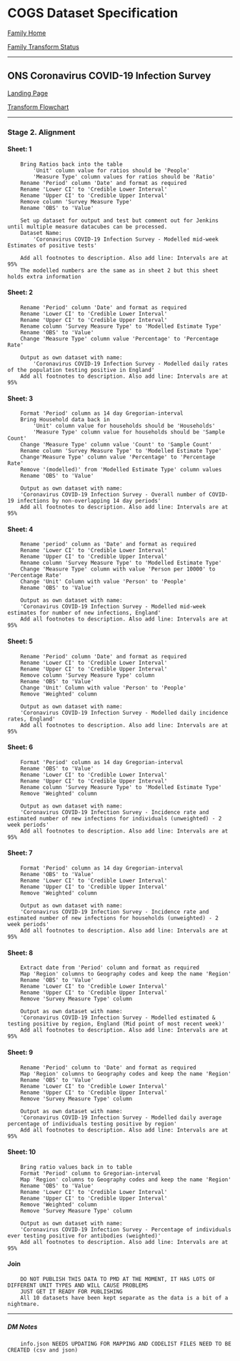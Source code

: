 # COGS Dataset Specification

[Family Home](https://gss-cogs.github.io/family-covid-19/datasets/specmenu.html)

[Family Transform Status](https://gss-cogs.github.io/family-covid-19/datasets/index.html)

----------

## ONS Coronavirus COVID-19 Infection Survey

[Landing Page](https://www.ons.gov.uk/peoplepopulationandcommunity/healthandsocialcare/conditionsanddiseases/datasets/coronaviruscovid19infectionsurveydata)

[Transform Flowchart](https://gss-cogs.github.io/family-covid-19/datasets/specflowcharts.html?ONS-Coronavirus-COVID-19-Infection-Survey/flowchart.ttl)

-------------

### Stage 2. Alignment

#### Sheet: 1

		Bring Ratios back into the table
			'Unit' column value for ratios should be 'People'
			'Measure Type' column values for ratios should be 'Ratio'
		Rename 'Period' column 'Date' and format as required
		Rename 'Lower CI' to 'Credible Lower Interval'
		Rename 'Upper CI' to 'Credible Upper Interval'
		Remove column 'Survey Measure Type'
		Rename 'OBS' to 'Value' 
	   
		Set up dataset for output and test but comment out for Jenkins until multiple measure datacubes can be processed.
		Dataset Name:
			'Coronavirus COVID-19 Infection Survey - Modelled mid-week Estimates of positive tests'

		Add all footnotes to description. Also add line: Intervals are at 95%
		The modelled numbers are the same as in sheet 2 but this sheet holds extra information

#### Sheet: 2

		Rename 'Period' column 'Date' and format as required
		Rename 'Lower CI' to 'Credible Lower Interval'
		Rename 'Upper CI' to 'Credible Upper Interval'
		Rename column 'Survey Measure Type' to 'Modelled Estimate Type'
		Rename 'OBS' to 'Value' 
		Change 'Measure Type' column value 'Percentage' to 'Percentage Rate'
		
		Output as own dataset with name:
			'Coronavirus COVID-19 Infection Survey - Modelled daily rates of the population testing positive in England'
		Add all footnotes to description. Also add line: Intervals are at 95%

#### Sheet: 3

		Format 'Period' column as 14 day Gregorian-interval
		Bring Household data back in
			'Unit' column value for households should be 'Households'
			'Measure Type' column value for households should be 'Sample Count'
		Change 'Measure Type' column value 'Count' to 'Sample Count'
		Rename column 'Survey Measure Type' to 'Modelled Estimate Type'
		Change'Measure Type' column value 'Percentage' to 'Percentage Rate'
		Remove '(modelled)' from 'Modelled Estimate Type' column values
		Rename 'OBS' to 'Value' 
		
		Output as own dataset with name:
		'Coronavirus COVID-19 Infection Survey - Overall number of COVID-19 infections by non-overlapping 14 day periods'
		Add all footnotes to description. Also add line: Intervals are at 95%		

#### Sheet: 4
	
		Rename 'period' column as 'Date' and format as required
		Rename 'Lower CI' to 'Credible Lower Interval'
		Rename 'Upper CI' to 'Credible Upper Interval'
		Rename column 'Survey Measure Type' to 'Modelled Estimate Type'
		Change 'Measure Type' column with value 'Person per 10000' to 'Percentage Rate'
		Change 'Unit' Column with value 'Person' to 'People'
		Rename 'OBS' to 'Value' 
		
		Output as own dataset with name:
		'Coronavirus COVID-19 Infection Survey - Modelled mid-week estimates for number of new infections, England'
		Add all footnotes to description. Also add line: Intervals are at 95%	

#### Sheet: 5

		Rename 'Period' column 'Date' and format as required
		Rename 'Lower CI' to 'Credible Lower Interval'
		Rename 'Upper CI' to 'Credible Upper Interval'
		Remove column 'Survey Measure Type' column
		Rename 'OBS' to 'Value' 
		Change 'Unit' Column with value 'Person' to 'People'
		Remove 'Weighted' column
		
		Output as own dataset with name:
		'Coronavirus COVID-19 Infection Survey - Modelled daily incidence rates, England'
		Add all footnotes to description. Also add line: Intervals are at 95%		

#### Sheet: 6

		Format 'Period' column as 14 day Gregorian-interval
		Rename 'OBS' to 'Value'
		Rename 'Lower CI' to 'Credible Lower Interval'
		Rename 'Upper CI' to 'Credible Upper Interval'
		Rename column 'Survey Measure Type' to 'Modelled Estimate Type'
		Remove 'Weighted' column

		Output as own dataset with name:
		'Coronavirus COVID-19 Infection Survey - Incidence rate and estimated number of new infections for individuals (unweighted) - 2 week periods'
		Add all footnotes to description. Also add line: Intervals are at 95%	

#### Sheet: 7

		Format 'Period' column as 14 day Gregorian-interval
		Rename 'OBS' to 'Value'
		Rename 'Lower CI' to 'Credible Lower Interval'
		Rename 'Upper CI' to 'Credible Upper Interval'
		Remove 'Weighted' column

		Output as own dataset with name:
		'Coronavirus COVID-19 Infection Survey - Incidence rate and estimated number of new infections for households (unweighted) - 2 week periods'
		Add all footnotes to description. Also add line: Intervals are at 95%	

#### Sheet: 8

		Extract date from 'Period' column and format as required
		Map 'Region' columns to Geography codes and keep the name 'Region'
		Rename 'OBS' to 'Value'
		Rename 'Lower CI' to 'Credible Lower Interval'
		Rename 'Upper CI' to 'Credible Upper Interval'
		Remove 'Survey Measure Type' column
		
		Output as own dataset with name:
		'Coronavirus COVID-19 Infection Survey - Modelled estimated & testing positive by region, England (Mid point of most recent week)'
		Add all footnotes to description. Also add line: Intervals are at 95%	

#### Sheet: 9

		Rename 'Period' column to 'Date' and format as required
		Map 'Region' columns to Geography codes and keep the name 'Region'
		Rename 'OBS' to 'Value'
		Rename 'Lower CI' to 'Credible Lower Interval'
		Rename 'Upper CI' to 'Credible Upper Interval'
		Remove 'Survey Measure Type' column
		
		Output as own dataset with name:
		'Coronavirus COVID-19 Infection Survey - Modelled daily average percentage of individuals testing positive by region'
		Add all footnotes to description. Also add line: Intervals are at 95%	

#### Sheet: 10

		Bring ratio values back in to table
		Format 'Period' column to Gregorian-interval
		Map 'Region' columns to Geography codes and keep the name 'Region'
		Rename 'OBS' to 'Value'
		Rename 'Lower CI' to 'Credible Lower Interval'
		Rename 'Upper CI' to 'Credible Upper Interval'
		Remove 'Weighted' column
		Remove 'Survey Measure Type' column
		
		Output as own dataset with name:
		'Coronavirus COVID-19 Infection Survey - Percentage of individuals ever testing positive for antibodies (weighted)'
		Add all footnotes to description. Also add line: Intervals are at 95%	

								
#### Join

		DO NOT PUBLISH THIS DATA TO PMD AT THE MOMENT, IT HAS LOTS OF DIFFERENT UNIT TYPES AND WILL CAUSE PROBLEMS
		JUST GET IT READY FOR PUBLISHING
		All 10 datasets have been kept separate as the data is a bit of a nightmare.

----------

##### DM Notes

		info.json NEEDS UPDATING FOR MAPPING AND CODELIST FILES NEED TO BE CREATED (csv and json)

